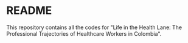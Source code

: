 # README

This repository contains all the codes for "Life in the Health Lane: The Professional Trajectories of Healthcare Workers in Colombia".
